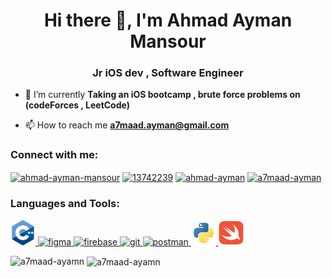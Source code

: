 <h1 align="center">Hi there 👋, I'm Ahmad Ayman Mansour</h1>
<h3 align="center">Jr iOS dev , Software Engineer</h3>

- 🔭 I’m currently **Taking an iOS bootcamp , brute force problems on (codeForces , LeetCode)**

- 📫 How to reach me **a7maad.ayman@gmail.com**

<h3 align="left">Connect with me:</h3>
<p align="left">
<a href="https://linkedin.com/in/ahmad-ayman-mansour" target="blank"><img align="center" src="https://raw.githubusercontent.com/rahuldkjain/github-profile-readme-generator/master/src/images/icons/Social/linked-in-alt.svg" alt="ahmad-ayman-mansour" height="30" width="40" /></a>
<a href="https://stackoverflow.com/users/13742239" target="blank"><img align="center" src="https://raw.githubusercontent.com/rahuldkjain/github-profile-readme-generator/master/src/images/icons/Social/stack-overflow.svg" alt="13742239" height="30" width="40" /></a>
<a href="https://codeforces.com/profile/ahmad-ayman" target="blank"><img align="center" src="https://raw.githubusercontent.com/rahuldkjain/github-profile-readme-generator/master/src/images/icons/Social/codeforces.svg" alt="ahmad-ayman" height="30" width="40" /></a>
<a href="https://www.leetcode.com/a7maad-ayman" target="blank"><img align="center" src="https://raw.githubusercontent.com/rahuldkjain/github-profile-readme-generator/master/src/images/icons/Social/leet-code.svg" alt="a7maad-ayman" height="30" width="40" /></a>
</p>

<h3 align="left">Languages and Tools:</h3>
<p align="left"> <a href="https://www.w3schools.com/cpp/" target="_blank" rel="noreferrer"> <img src="https://raw.githubusercontent.com/devicons/devicon/master/icons/cplusplus/cplusplus-original.svg" alt="cplusplus" width="40" height="40"/> </a> <a href="https://www.figma.com/" target="_blank" rel="noreferrer"> <img src="https://www.vectorlogo.zone/logos/figma/figma-icon.svg" alt="figma" width="40" height="40"/> </a> <a href="https://firebase.google.com/" target="_blank" rel="noreferrer"> <img src="https://www.vectorlogo.zone/logos/firebase/firebase-icon.svg" alt="firebase" width="40" height="40"/> </a> <a href="https://git-scm.com/" target="_blank" rel="noreferrer"> <img src="https://www.vectorlogo.zone/logos/git-scm/git-scm-icon.svg" alt="git" width="40" height="40"/> </a> <a href="https://postman.com" target="_blank" rel="noreferrer"> <img src="https://www.vectorlogo.zone/logos/getpostman/getpostman-icon.svg" alt="postman" width="40" height="40"/> </a> <a href="https://www.python.org" target="_blank" rel="noreferrer"> <img src="https://raw.githubusercontent.com/devicons/devicon/master/icons/python/python-original.svg" alt="python" width="40" height="40"/> </a> <a href="https://developer.apple.com/swift/" target="_blank" rel="noreferrer"> <img src="https://raw.githubusercontent.com/devicons/devicon/master/icons/swift/swift-original.svg" alt="swift" width="40" height="40"/> </a> </p>

<p><img align="left" src="https://github-readme-stats.vercel.app/api/top-langs?username=a7maad-ayamn&show_icons=true&locale=en&layout=compact" alt="a7maad-ayamn" /></p>

<p>&nbsp;<img align="center" src="https://github-readme-stats.vercel.app/api?username=a7maad-ayamn&show_icons=true&locale=en" alt="a7maad-ayamn" /></p>

